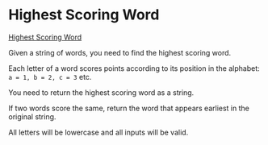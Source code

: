 # Highest Scoring Word

[Highest Scoring Word](https://www.codewars.com/kata/57eb8fcdf670e99d9b000272/train/java)

Given a string of words, you need to find the highest scoring word.

Each letter of a word scores points according to its position in the alphabet: `a = 1, b = 2, c = 3` etc.

You need to return the highest scoring word as a string.

If two words score the same, return the word that appears earliest in the original string.

All letters will be lowercase and all inputs will be valid.